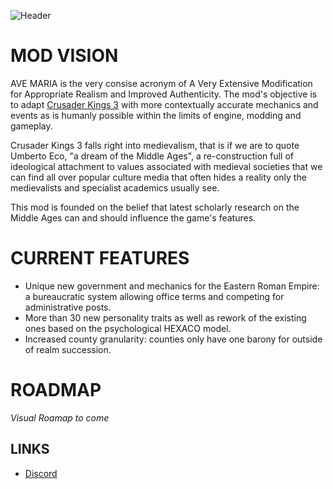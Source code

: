 ![Header](https://i.imgur.com/9kRLM2K.png)


# MOD VISION

AVE MARIA is the very consise acronym of A Very Extensive Modification for Appropriate Realism and Improved Authenticity. The mod's objective is to adapt [Crusader Kings 3](https://store.steampowered.com/app/1158310/Crusader_Kings_III/) with more contextually accurate mechanics and events as is humanly possible within the limits of engine, modding and gameplay.

Crusader Kings 3 falls right into medievalism, that is if we are to quote Umberto Eco, "a dream of the Middle Ages", a re-construction full of ideological attachment to values associated with medieval societies that we can find all over popular culture media that often hides a reality only the medievalists and specialist academics usually see.

This mod is founded on the belief that latest scholarly research on the Middle Ages can and should influence the game's features.

# CURRENT FEATURES
- Unique new government and mechanics for the Eastern Roman Empire: a bureaucratic system allowing office terms and competing for administrative posts.
- More than 30 new personality traits as well as rework of the existing ones based on the psychological HEXACO model.
- Increased county granularity: counties only have one barony for outside of realm succession.

# ROADMAP
*Visual Roamap to come*

## LINKS
* [Discord](https://discord.gg/C3X3yjS) 

